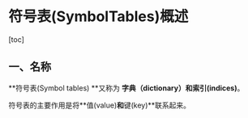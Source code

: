 # 符号表(SymbolTables)概述

[toc]

## 一、名称

**符号表(Symbol tables) **又称为 **字典（dictionary）**和**索引(indices)**。

符号表的主要作用是将**值(value)**和**键(key)**联系起来。



